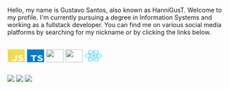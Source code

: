 Hello, my name is Gustavo Santos, also known as HanniGusT. Welcome to my profile. I'm currently pursuing a degree in Information Systems and working as a fullstack developer. You can find me on various social media platforms by searching for my nickname or by clicking the links below.

<!-- ##

 <a href="https://github.com/HannigUsT">
 <img height="180em" src="https://github-readme-stats.vercel.app/api?username=HannigUsT&show_icons=true&theme=dark&include_all_commits=true&count_private=true"/>
  
## -->

<div style="display: inline_block"><br>
  <img align="center" height="30" width="40" src="https://raw.githubusercontent.com/devicons/devicon/master/icons/javascript/javascript-plain.svg">
  <img align="center" height="30" width="40" src="https://raw.githubusercontent.com/devicons/devicon/master/icons/typescript/typescript-plain.svg">
  <img align="center" height="30" width="40" src="https://cdn.jsdelivr.net/gh/devicons/devicon/icons/c/c-original.svg">
  <img align="center" height="30" width="40" src="https://cdn.jsdelivr.net/gh/devicons/devicon/icons/java/java-original.svg">
  <img align="center" height="30" width="40" src="https://raw.githubusercontent.com/devicons/devicon/master/icons/react/react-original.svg">
</div>
  
##
          
<div>
<!--   <a href="https://twitter.com/hannigust" target="_blank"><img src"https://img.shields.io/twitter/url?label=twitter&style=social" target="_blank"></a> -->
  <a href="https://instagram.com/hannigust" target="_blank"><img src="https://img.shields.io/badge/-Instagram-%23E4405F?style=for-the-badge&logo=instagram&logoColor=white" target="_blank"></a>
 	<a href="https://www.twitch.tv/hannigust" target="_blank"><img src="https://img.shields.io/badge/Twitch-9146FF?style=for-the-badge&logo=twitch&logoColor=white" target="_blank"></a>
<!--   <a href="https://discord.gg/HanniGusT#4264" target="_blank"><img src="https://img.shields.io/badge/Discord-7289DA?style=for-the-badge&logo=discord&logoColor=white" target="_blank"></a>  -->
  <a href="https://www.linkedin.com/in/gustavo-lopes-1b7329160" target="_blank"><img src="https://img.shields.io/badge/-LinkedIn-%230077B5?style=for-the-badge&logo=linkedin&logoColor=white" target="_blank"></a>
  </div>
  
##
  

